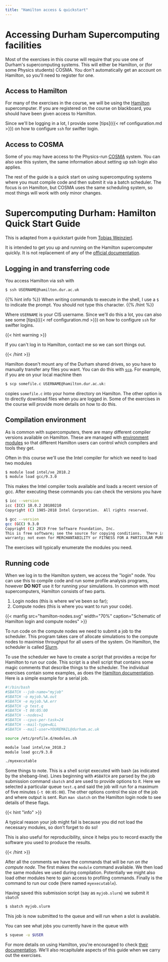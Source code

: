 ```yaml
---
title: "Hamilton access & quickstart"
---
```


# Accessing Durham Supercomputing facilities

Most of the exercises in this course will require that you use one of
Durham's supercomputing systems. This will either be Hamilton, or (for
some Physics students) COSMA. You don't automatically get an account
on Hamilton, so you'll need to register for one.

## Access to Hamilton

For many of the exercises in the course, we will be using the
[Hamilton](https://www.dur.ac.uk/arc/hamilton/) supercomputer. 
If you are registered on the course on blackboard, you should have
been given access to Hamilton.

Since we'll be logging in a lot, I provide some [tips]({{< ref
configuration.md >}}) on how to configure `ssh` for swifter login.

## Access to COSMA

Some of you may have access to the Physics-run
[COSMA](https://www.dur.ac.uk/icc/cosma/) system. You can also use
this system, the same information about setting up ssh login also
applies.

The rest of the guide is a quick start on using supercomputing systems
where you must compile code and then submit it via a batch scheduler.
The focus is on Hamilton, but COSMA uses the same scheduling system,
so most things will work with only minor changes.

# Supercomputing Durham: Hamilton Quick Start Guide

This is adapted from a quickstart guide from [Tobias
Weinzierl](http://www.peano-framework.org/index.php/tobias-weinzierl/).

It is intended to get you up and running on the Hamilton supercomputer
quickly. It is not replacement of any of the [official
documentation](https://www.dur.ac.uk/arc/hamilton/).

## Logging in and transferring code

You access Hamilton via ssh with

```sh
$ ssh USERNAME@hamilton.dur.ac.uk
```

{{% hint info %}}
When writing commands to execute in the shell, I use a `$` to indicate
the prompt. You should not type this character.
{{% /hint %}}

Where `USERNAME` is your CIS username. Since we'll do this a lot, you
can also see some [tips]({{< ref configuration.md >}}) on how to
configure `ssh` for swifter logins.

{{< hint warning >}}

If you can't log in to Hamilton, contact me so we can sort things out.

{{< /hint >}}

Hamilton doesn't mount any of the Durham shared drives, so you have to
manually transfer any files you want. You can do this with 
[`scp`](https://linux.die.net/man/1/scp). For example, if you are on
your local machine then
```sh
$ scp somefile.c USERNAME@hamilton.dur.ac.uk:
```
copies `somefile.c` into your home directory on Hamilton. The other
option is to directly download files when you are logged in. Some of
the exercises in the course will provide more details on how to do
this.

## Compilation environment

As is common with supercomputers, there are many different compiler
versions available on Hamilton. These are managed with [environment
modules](https://modules.readthedocs.io/en/latest/) so that different
Hamilton users can control which compilers and tools they get.

Often in this course we'll use the Intel compiler for which we need to
load two modules

```sh
$ module load intel/xe_2018.2
$ module load gcc/9.3.0
```

This makes the Intel compiler tools available and loads a recent
version of gcc. After executing these commands you can check the
versions you have
```sh
$ icc --version
icc (ICC) 18.0.2 20180210
Copyright (C) 1985-2018 Intel Corporation.  All rights reserved.

$ gcc --version
gcc (GCC) 9.3.0
Copyright (C) 2019 Free Software Foundation, Inc.
This is free software; see the source for copying conditions.  There is NO
warranty; not even for MERCHANTABILITY or FITNESS FOR A PARTICULAR PURPOSE.
```

The exercises will typically enumerate the modules you need.

## Running code

When we log in to the Hamilton system, we access the "login" node. You
can use this to compile code and run some profile analysis programs,
however **DO NOT** use it for running your simulations. In common with
most supercomputers, Hamilton consists of two parts.

1. Login nodes (this is where we've been so far);
2. Compute nodes (this is where you want to run your code).

{{< manfig src="hamilton-nodes.svg"
    width="70%"
    caption="Schematic of Hamilton login and compute nodes" >}}

To run code on the compute nodes we need to submit a job to the
scheduler. This program takes care of allocate simulations to the
compute nodes to maximise throughput for all users of the system. On
Hamilton, the scheduler is called
[Slurm](https://slurm.schedmd.com/documentation.html).

To use the scheduler we have to create a script that provides a recipe
for Hamilton to run our code. This script is a shell script that
contains some magic comments that describe things to the scheduler.
The individual exercises contain some examples, as does the [Hamilton
documentation](https://www.dur.ac.uk/cis/local/hpc/hamilton/slurm-v2/templates/).
Here is a simple example for a serial job.

```bash
#!/bin/bash
#SBATCH --job-name="myjob"
#SBATCH -o myjob.%A.out
#SBATCH -e myjob.%A.err
#SBATCH -p test.q
#SBATCH -t 00:05:00
#SBATCH --nodes=1
#SBATCH --cpus-per-task=24
#SBATCH --mail-type=ALL
#SBATCH --mail-user=YOUREMAIL@durham.ac.uk

source /etc/profile.d/modules.sh

module load intel/xe_2018.2
module load gcc/9.3.0

./myexecutable
```

Some things to note. This is a shell script executed with bash (as
indicated by the shebang-line). Lines beginning with `#SBATCH` are
parsed by the job submission command `sbatch` and are used to provide
options to it. Here we selected a particular queue `test.q` and said
the job will run for a maximum of five minutes (`-t 00:05:00`). The
other options control the size of the job and where output is sent.
Run `man sbatch` on the Hamilton login node to see details of these
flags.

{{< hint "info" >}}

A typical reason your job might fail is because you did not load the
necessary modules, so don't forget to do so!

This is also useful for reproducibility, since it helps you to record
exactly the software you used to produce the results.

{{< /hint >}}

After all the comments we have the commands that will be run _on the
compute node_. The first makes the `module` command available. We then
load the same modules we used during compilation. Potentially we might
also load other modules here to gain access to profiling commands.
Finally is the command to run our code (here named `myexecutable`).

Having saved this submission script (say as `myjob.slurm`) we submit
it `sbatch`

```sh
$ sbatch myjob.slurm
```

This job is now submitted to the queue and will run when a slot is
available.

You can see what jobs you currently have in the queue with

```sh
$ squeue -u $USER
```

For more details on using Hamilton, you're encouraged to check [their
documentation](https://www.dur.ac.uk/cis/local/hpc/hamilton/). We'll
also recapitulate aspects of this guide when we carry out the exercises.
